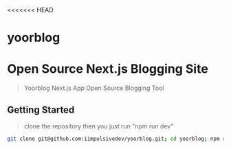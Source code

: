 <<<<<<< HEAD
# yoorblog
Open Source Next.js Blogging Site
=======

> Yoorblog Next.js App Open Source Blogging Tool

## Getting Started
> clone the repository
> then you just run "npm run dev"


```bash
git clone git@github.com:iimpulsivedev/yoorblog.git; cd yoorblog; npm run dev
```
